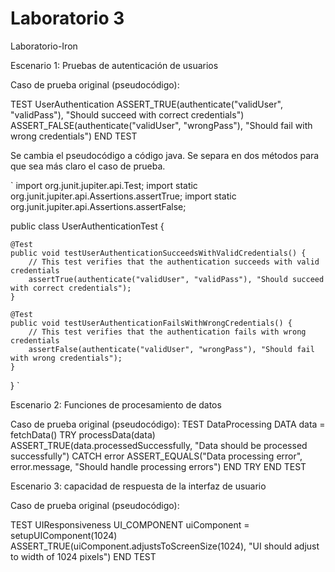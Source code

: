 # Laboratorio 3
Laboratorio-Iron

Escenario 1: Pruebas de autenticación de usuarios

Caso de prueba original (pseudocódigo):

TEST UserAuthentication
ASSERT_TRUE(authenticate("validUser", "validPass"), "Should succeed with correct credentials")
ASSERT_FALSE(authenticate("validUser", "wrongPass"), "Should fail with wrong credentials")
END TEST

Se cambia el pseudocódigo a código java.
Se separa en dos métodos para que sea más claro el caso de prueba.


`
import org.junit.jupiter.api.Test;
import static org.junit.jupiter.api.Assertions.assertTrue;
import static org.junit.jupiter.api.Assertions.assertFalse;

public class UserAuthenticationTest {

    @Test
    public void testUserAuthenticationSucceedsWithValidCredentials() {
        // This test verifies that the authentication succeeds with valid credentials
        assertTrue(authenticate("validUser", "validPass"), "Should succeed with correct credentials");
    }

    @Test
    public void testUserAuthenticationFailsWithWrongCredentials() {
        // This test verifies that the authentication fails with wrong credentials
        assertFalse(authenticate("validUser", "wrongPass"), "Should fail with wrong credentials");
    }
}
`

Escenario 2: Funciones de procesamiento de datos

Caso de prueba original (pseudocódigo):
TEST DataProcessing
DATA data = fetchData()
TRY
processData(data)
ASSERT_TRUE(data.processedSuccessfully, "Data should be processed successfully")
CATCH error
ASSERT_EQUALS("Data processing error", error.message, "Should handle processing errors")
END TRY
END TEST


Escenario 3: capacidad de respuesta de la interfaz de usuario

Caso de prueba original (pseudocódigo):

TEST UIResponsiveness
UI_COMPONENT uiComponent = setupUIComponent(1024)
ASSERT_TRUE(uiComponent.adjustsToScreenSize(1024), "UI should adjust to width of 1024 pixels")
END TEST





